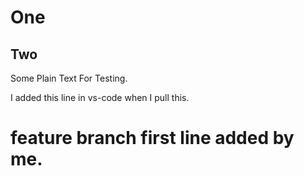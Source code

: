# One

## Two

Some Plain Text For Testing.

I added this line in vs-code when I pull this.

# feature branch first line added by me.
